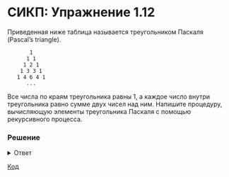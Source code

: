 # СИКП: Упражнение 1.12
Приведенная ниже таблица называется треугольником Паскаля (Pascal’s triangle).

```
       1      
      1 1     
     1 2 1    
    1 3 3 1   
   1 4 6 4 1  
      ...     
```

Все числа по краям треугольника равны 1, а каждое число внутри треугольника равно сумме двух чисел над ним. Напишите процедуру, вычисляющую элементы треугольника Паскаля с помощью рекурсивного процесса.


### Решение

<details> 
<summary>Ответ</summary>

Элемент треуголника определяется двумя числами: номер строки и порядковый номер Данный треугольник имеет следующую закономерность:

```
f(n, i) = 1, если n = 0 или i = 0 или n = i, иначе:
f(n, i) = f(n-1, i-1) + f(n-1, i), где n - номер строки, i - порядковый номер
```

</details>

[Код](../../../src/exercise/1/1.12.clj)